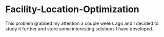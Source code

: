 # Facility-Location-Optimization
This problem grabbed my attention a couple weeks ago and I decided to study it further and store some interesting solutions I have developed.
